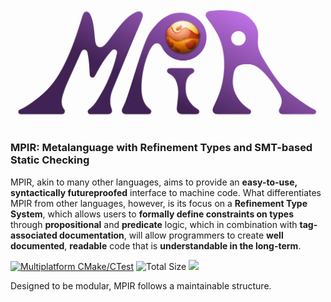![](imagebank/mpir_logo.png)
### MPIR: Metalanguage with Refinement Types and SMT-based Static Checking

MPIR, akin to many other languages, aims to provide an **easy-to-use, syntactically futureproofed** interface to machine code. What differentiates MPIR from other languages, however, is its focus on a **Refinement Type System**, which allows users to **formally define constraints on types** through **propositional** and **predicate** logic, which in combination with **tag-associated documentation**, will allow programmers to create **well documented**, **readable** code that is **understandable in the long-term**.

[![Multiplatform CMake/CTest](https://github.com/tobybenjaminclark/mpir/actions/workflows/cmake-multi-platform.yml/badge.svg)](https://github.com/tobybenjaminclark/mpir/actions/workflows/cmake-multi-platform.yml)
![Total Size](https://img.shields.io/github/repo-size/tobybenjaminclark/mpir)
[![](https://tokei.rs/b1/github/tobybenjaminclark/mpir?category=code)](https://github.com/tobybenjaminclark/mpir)

Designed to be modular, MPIR follows a maintainable structure.
